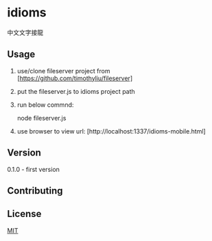 # idioms

中文文字接龍

## Usage

1. use/clone fileserver project from [https://github.com/timothyliu/fileserver]
2. put the fileserver.js to idioms project path
3. run below commnd:

    node fileserver.js

4. use browser to view url: [http://localhost:1337/idioms-mobile.html]

## Version

0.1.0 - first version


## Contributing 


## License

[MIT](http://opensource.org/licenses/MIT)
